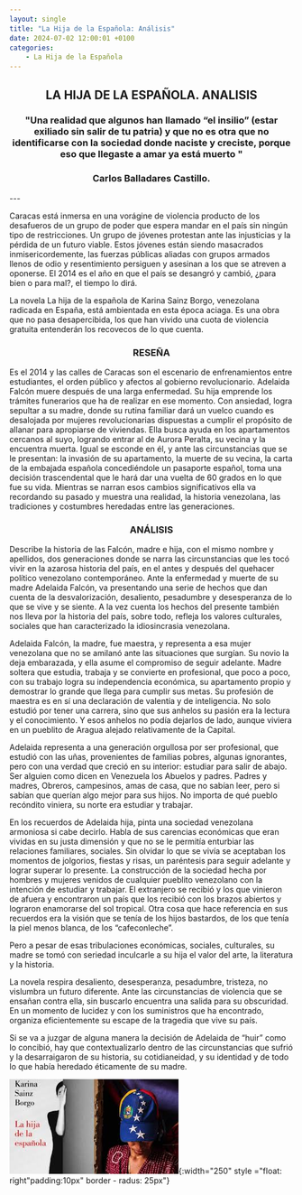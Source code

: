 ```yaml
---
layout: single
title: "La Hija de la Española: Análisis"
date: 2024-07-02 12:00:01 +0100
categories: 
    - La Hija de la Española
---
```

<center><h2>LA HIJA DE LA ESPAÑOLA. ANALISIS</h2></center>




<center><h3>"Una realidad que algunos han llamado “el insilio” 
(estar exiliado sin salir de tu patria) y que no es otra 
que no identificarse con la sociedad donde naciste 
y creciste, porque eso que llegaste a amar ya está muerto
"</h3> </center>
<center><h3>Carlos Balladares Castillo.</h3></center>
---

Caracas está inmersa en una vorágine de violencia producto de los 
desafueros de un grupo de poder que espera mandar en el país sin ningún tipo de restricciones. Un grupo de jóvenes protestan ante las injusticias y la pérdida de un futuro viable.  Estos jóvenes están siendo masacrados 
inmisericordemente, las fuerzas públicas aliadas con grupos armados 
llenos de odio y resentimiento persiguen y asesinan a los que se atreven a oponerse.  El 2014 es el año en que el país se desangró y cambió, 
¿para bien o para mal?, el tiempo lo dirá. 


La novela La hija de la española de Karina Sainz Borgo, venezolana 
radicada en España, está ambientada en esta época aciaga. Es una obra que no pasa desapercibida, los que han vivido una 
cuota de violencia gratuita entenderán los recovecos de lo que 
cuenta. 


<center><H3>RESEÑA</H3> </center>


Es el 2014 y las calles de Caracas son el escenario de 
enfrenamientos entre estudiantes, el  orden público y afectos al gobierno revolucionario. Adelaida Falcón muere después de una 
larga enfermedad. Su hija emprende los trámites funerarios que ha de 
realizar en ese momento. Con ansiedad, logra sepultar a su madre, donde su rutina familiar dará un vuelco cuando es 
desalojada por mujeres revolucionarias dispuestas a cumplir el 
propósito de allanar para apropiarse de viviendas.  Ella busca ayuda en los apartamentos cercanos al suyo, logrando entrar 
al de Aurora Peralta, su vecina y la encuentra muerta. Igual se 
esconde en él, y ante las circunstancias que se le presentan: la invasión de su apartamento, la muerte de su vecina, la 
carta de la embajada española concediéndole un pasaporte español, 
toma una decisión trascendental que le hará dar una vuelta de 60 grados en lo que fue su vida. Mientras se narran 
esos cambios significativos ella va recordando su pasado y muestra 
una realidad, la historia venezolana, las tradiciones y costumbres heredadas entre las generaciones.

<center><H3>ANÁLISIS</H3></center>

Describe la historia de las Falcón, madre e hija, con el mismo 
nombre y apellidos, dos generaciones donde se narra las circunstancias que les tocó vivir en la azarosa historia del 
país, en el antes y después del quehacer político venezolano 
contemporáneo. Ante la enfermedad y 
muerte de su madre Adelaida Falcón, va presentando una serie de 
hechos que dan cuenta de la 
desvalorización,  desaliento,  pesadumbre y  desesperanza de lo que 
se vive y se siente. A la 
vez cuenta los hechos del presente también nos lleva por la historia 
del país, sobre todo, 
refleja los valores culturales, sociales que han caracterizado la 
idiosincrasia venezolana. 


Adelaida Falcón, la madre, fue maestra, y representa a esa mujer 
venezolana que no se amilanó 
ante las situaciones que surgían. Su novio la deja embarazada, y 
ella asume el compromiso de 
seguir adelante. Madre soltera que estudia, trabaja y se convierte 
en profesional, que poco a 
poco, con su trabajo logra su independencia económica, su 
apartamento propio y demostrar lo 
grande que llega para cumplir sus metas. Su profesión de maestra es 
en sí una declaración de 
valentía y de inteligencia. No solo estudió por tener una carrera, 
sino que sus anhelos su 
pasión era la lectura y el conocimiento. Y esos anhelos no podía 
dejarlos de lado, aunque 
viviera en un pueblito de Aragua alejado relativamente de la 
Capital. 


Adelaida representa a una generación orgullosa por ser profesional, 
que estudió con las uñas, 
provenientes de familias pobres, algunas ignorantes, pero con una 
verdad que creció en su 
interior: estudiar para salir de abajo. Ser alguien como dicen en 
Venezuela los Abuelos y 
padres. Padres y madres, Obreros, campesinos, amas de casa, que no 
sabían leer, pero si sabían 
que querían algo mejor para sus hijos. No importa de qué pueblo 
recóndito viniera, su norte era 
estudiar y trabajar.


En los recuerdos de Adelaida hija, pinta una sociedad venezolana 
armoniosa si cabe decirlo. 
Habla de sus carencias económicas que eran vividas en su justa 
dimensión y que no se le permitía 
enturbiar las relaciones familiares, sociales. Sin olvidar lo que se 
vivía se aceptaban los 
momentos de jolgorios, fiestas y risas, un paréntesis para seguir 
adelante y lograr superar lo 
presente. La construcción de la sociedad hecha por hombres y mujeres 
venidos de cualquier 
pueblito venezolano con la intención de estudiar y trabajar. El 
extranjero se recibió y los que 
vinieron de afuera y encontraron un país que los recibió con los 
brazos abiertos y lograron 
enamorarse del sol tropical. Otra cosa que hace referencia en sus 
recuerdos era la visión que se 
tenía de los hijos bastardos, de los que tenía la piel menos blanca, 
de los “cafeconleche”. 


Pero a pesar de esas tribulaciones económicas,  sociales, 
culturales, su madre se tomó con 
seriedad inculcarle a su hija el valor del arte, la literatura y  la 
historia. 


La novela respira desaliento, desesperanza, pesadumbre, tristeza, no 
vislumbra un futuro 
diferente. Ante las circunstancias de violencia que se ensañan 
contra ella, sin buscarlo 
encuentra una salida para su obscuridad. En un momento de lucidez y 
con los suministros que ha 
encontrado, organiza eficientemente su escape de la tragedia que 
vive su país.


Si se va a juzgar de alguna manera la decisión de Adelaida de “huir” 
como lo concibió, hay que 
contextualizarlo dentro de las circunstancias que sufrió y la 
desarraigaron de su historia, su 
cotidianeidad, y  su identidad y de todo lo que había heredado 
éticamente de su madre.

![LA HIJA DE LA ESPAÑOLA](</assets/img/caratula de la hija.jpeg>){:width="250" style ="float: right"padding:10px" border - radus: 25px"}



